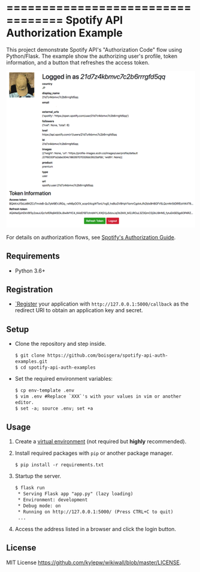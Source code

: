 ==================================
Spotify API Authorization Example
=================================================================================

This project demonstrate Spotify API's "Authorization Code" flow using Python/Flask.
The example show the authorizing user's profile, token information, and a button that
refreshes the access token.

![Profile](screenshots/profile.png)

For details on authorization flows, see [Spotify's Authorization Guide](https://developer.spotify.com/documentation/general/guides/authorization-guide/).

Requirements
--------------------------------------------------------------------------------

  - Python 3.6+

Registration
--------------------------------------------------------------------------------

  - [`Register](https://developer.spotify.com/documentation/general/guides/app-settings/#register-your-app) your application with ``http://127.0.0.1:5000/callback`` as the redirect URI to obtain an application key and secret.


Setup
--------------------------------------------------------------------------------

  - Clone the repository and step inside.

	    $ git clone https://github.com/boisgera/spotify-api-auth-examples.git
	    $ cd spotify-api-auth-examples

  - Set the required environment variables:

        $ cp env-template .env
        $ vim .env #Replace `XXX`'s with your values in vim or another editor.
        $ set -a; source .env; set +a

Usage
--------------------------------------------------------------------------------

 1. Create a [virtual environment](https://docs.python.org/3/tutorial/venv.html#creating-virtual-environments) (not required but **highly** recommended).

 2. Install required packages with `pip` or another package manager.

        $ pip install -r requirements.txt


 3. Startup the server. 

	    $ flask run
	     * Serving Flask app "app.py" (lazy loading)
 	     * Environment: development
 	     * Debug mode: on
 	     * Running on http://127.0.0.1:5000/ (Press CTRL+C to quit)
	     ...

 4. Access the address listed in a browser and click the login button.

License
--------------------------------------------------------------------------------

MIT License <https://github.com/kylepw/wikiwall/blob/master/LICENSE>.
